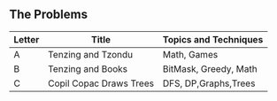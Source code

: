 ## The Problems

|  Letter | Title                     | Topics and Techniques                          |
|---------|---------------------------|-----------------------------|
|  A | Tenzing and Tzondu              | Math, Games                        |
|  B | Tenzing and Books                 |BitMask, Greedy, Math                        |
|  C | Copil Copac Draws Trees        | DFS, DP,Graphs,Trees                        |
